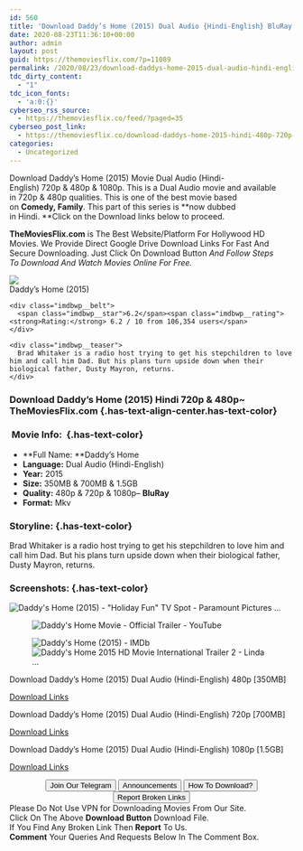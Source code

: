 ```yaml
---
id: 560
title: 'Download Daddy’s Home (2015) Dual Audio {Hindi-English} BluRay 480p [350MB] || 720p [700MB] || 1080p [1.5GB]'
date: 2020-08-23T11:36:10+00:00
author: admin
layout: post
guid: https://themoviesflix.com/?p=11089
permalink: /2020/08/23/download-daddys-home-2015-dual-audio-hindi-english-bluray-480p-350mb-720p-700mb-1080p-1-5gb/
tdc_dirty_content:
  - "1"
tdc_icon_fonts:
  - 'a:0:{}'
cyberseo_rss_source:
  - https://themoviesflix.co/feed/?paged=35
cyberseo_post_link:
  - https://themoviesflix.co/download-daddys-home-2015-hindi-480p-720p-1080p/
categories:
  - Uncategorized
---
```

Download Daddy’s Home (2015)&nbsp;Movie&nbsp;Dual Audio (Hindi-English)&nbsp;720p&nbsp;&&nbsp;480p&nbsp;& 1080p. This is a Dual Audio movie and available in&nbsp;720p&nbsp;&&nbsp;480p&nbsp;qualities. This is one of the best movie based on&nbsp;**Comedy,&nbsp;Family**. This part of this series is&nbsp;**now dubbed in&nbsp;Hindi.&nbsp;**Click on the Download links below to proceed.

**TheMoviesFlix.com**&nbsp;is The Best Website/Platform For Hollywood HD Movies. We Provide Direct Google Drive Download Links For Fast And Secure Downloading. Just Click On Download Button&nbsp;_And Follow Steps To&nbsp;Download And Watch Movies Online For Free._

<div class="imdbwp imdbwp--movie dark">
  <div class="imdbwp__thumb">
    <a class="imdbwp__link" target="_blank" title="Daddy's Home" href="https://www.imdb.com/title/tt1528854/" rel="nofollow noopener noreferrer"><img class="imdbwp__img" src="https://m.media-amazon.com/images/M/MV5BMTQ0OTE1MTk4N15BMl5BanBnXkFtZTgwMDM5OTk5NjE@._V1_SX300.jpg" /></a>
  </div>
  
  <div class="imdbwp__content">
    <div class="imdbwp__header">
      <span class="imdbwp__title">Daddy&#8217;s Home</span> (2015)
    </div>
    
    <div class="imdbwp__belt">
      <span class="imdbwp__star">6.2</span><span class="imdbwp__rating"><strong>Rating:</strong> 6.2 / 10 from 106,354 users</span>
    </div>
    
    <div class="imdbwp__teaser">
      Brad Whitaker is a radio host trying to get his stepchildren to love him and call him Dad. But his plans turn upside down when their biological father, Dusty Mayron, returns.
    </div>
  </div>
</div>

### Download Daddy’s Home (2015) Hindi 720p & 480p~ TheMoviesFlix.com {.has-text-align-center.has-text-color}

### &nbsp;Movie Info:&nbsp; {.has-text-color}

  * **Full Name:&nbsp;**Daddy’s Home
  * **Language:**&nbsp;Dual Audio (Hindi-English)
  * **Year:**&nbsp;2015
  * **Size:**&nbsp;350MB & 700MB & 1.5GB
  * **Quality:**&nbsp;480p & 720p & 1080p–&nbsp;**BluRay**
  * **Format:**&nbsp;Mkv

### Storyline: {.has-text-color}

Brad Whitaker is a radio host trying to get his stepchildren to love him and call him Dad. But his plans turn upside down when their biological father, Dusty Mayron, returns.

### Screenshots: {.has-text-color}<figure class="wp-block-image">

![Daddy's Home (2015) - "Holiday Fun" TV Spot - Paramount Pictures ...](https://i.ytimg.com/vi/afgaL88m6Ac/maxresdefault.jpg) </figure> <figure class="wp-block-image">![Daddy's Home Movie - Official Trailer - YouTube](https://i.ytimg.com/vi/arhMMJx7tCU/maxresdefault.jpg)</figure> <figure class="wp-block-image">![Daddy's Home (2015) - IMDb](https://m.media-amazon.com/images/M/MV5BNzM0NjMzMzAzOF5BMl5BanBnXkFtZTgwMTQwMjExNzE@._V1_.jpg)<figcaption>![Daddy's Home 2015 HD Movie International Trailer 2 - Linda ...](https://uktvcatchup.com/wp-content/uploads/2017/11/daddys-home-2015-hd-movie-international-trailer-2-linda-cardellini-will-ferrell-comedy-movie.jpg)</figcaption></figure> 

<p class="has-text-align-center has-text-color has-medium-font-size">
  Download&nbsp;Daddy’s Home (2015) Dual Audio (Hindi-English)&nbsp;480p&nbsp;[350MB]
</p>

<span class="mb-center maxbutton-3-center"><span class="maxbutton-3-container mb-container"><a class="maxbutton-3 maxbutton maxbutton-post-button" target="_blank" rel="nofollow noopener noreferrer" href="https://coinquint.com/a7492/"><span class="mb-text">Download Links</span></a></span></span>

<p class="has-text-align-center has-text-color has-medium-font-size">
  Download&nbsp;Daddy’s Home (2015) Dual Audio (Hindi-English)&nbsp;720p&nbsp;[700MB]
</p>

<span class="mb-center maxbutton-3-center"><span class="maxbutton-3-container mb-container"><a class="maxbutton-3 maxbutton maxbutton-post-button" target="_blank" rel="nofollow noopener noreferrer" href="https://coinquint.com/a7494/"><span class="mb-text">Download Links</span></a></span></span>

<p class="has-text-align-center has-text-color has-medium-font-size">
  Download&nbsp;Daddy’s Home (2015) Dual Audio (Hindi-English)&nbsp;1080p&nbsp;[1.5GB]
</p>

<span class="mb-center maxbutton-3-center"><span class="maxbutton-3-container mb-container"><a class="maxbutton-3 maxbutton maxbutton-post-button" target="_blank" rel="nofollow noopener noreferrer" href="https://coinquint.com/a7498/"><span class="mb-text">Download Links</span></a></span></span>

<center>
</center>

<center>
  <a href="https://t.me/themoviesflixcom" target="_blank" data-wpel-link="external" rel="nofollow external noopener noreferrer"><button class="button button5">Join Our Telegram</button></a> <a href="https://themoviesflix.co/download-daddys-home-2015-hindi-480p-720p-1080p/#" target="_blank" data-wpel-link="external" rel="nofollow external noopener noreferrer"><button class="button button5">Announcements</button></a> <a href="https://themoviesflix.com/how-to-download/" target="_blank" data-wpel-link="external" rel="nofollow external noopener noreferrer"><button class="button button5">How To Download?</button></a> <a href="https://themoviesflix.co/download-daddys-home-2015-hindi-480p-720p-1080p/#" target="_blank" data-wpel-link="external" rel="nofollow external noopener noreferrer"><button class="button button5">Report Broken Links</button></a>
</center>

<div class="alert alert-danger">
  Please Do Not Use VPN for Downloading Movies From Our Site.
</div>

<div class="alert alert-success">
  Click On The Above <strong>Download Button</strong> Download File.
</div>

<div class="alert alert-warning">
  If You Find Any Broken Link Then <strong>Report</strong> To Us.
</div>

<div class="alert alert-info">
  <strong>Comment</strong> Your Queries And Requests Below In The Comment Box.
</div>